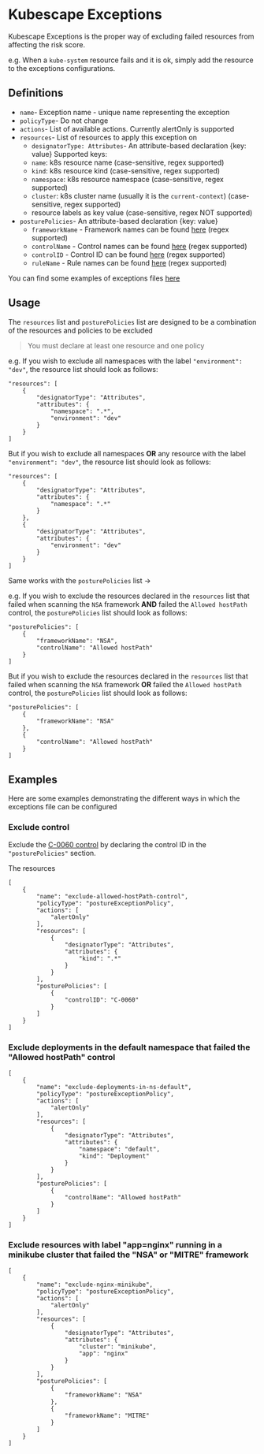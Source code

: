 # Kubescape Exceptions

Kubescape Exceptions is the proper way of excluding failed resources from affecting the risk score.

e.g. When a `kube-system` resource fails and it is ok, simply add the resource to the exceptions configurations.

## Definitions


* `name`- Exception name - unique name representing the exception
* `policyType`- Do not change
* `actions`- List of available actions. Currently alertOnly is supported
* `resources`- List of resources to apply this exception on
    * `designatorType: Attributes`- An attribute-based declaration {key: value}
    Supported keys:
    * `name`: k8s resource name (case-sensitive, regex supported)
    * `kind`: k8s resource kind (case-sensitive, regex supported)
    * `namespace`: k8s resource namespace (case-sensitive, regex supported)
    * `cluster`: k8s cluster name (usually it is the `current-context`) (case-sensitive, regex supported)
    * resource labels as key value (case-sensitive, regex NOT supported)
* `posturePolicies`- An attribute-based declaration {key: value}
    * `frameworkName` - Framework names can be found [here](https://github.com/armosec/regolibrary/tree/master/frameworks) (regex supported)
    * `controlName` - Control names can be found [here](https://github.com/armosec/regolibrary/tree/master/controls) (regex supported)
    * `controlID` - Control ID can be found [here](https://github.com/armosec/regolibrary/tree/master/controls) (regex supported)
    * `ruleName` - Rule names can be found [here](https://github.com/armosec/regolibrary/tree/master/rules) (regex supported)
 
You can find some examples of exceptions files [here](https://github.com/kubescape/kubescape/tree/master/examples/exceptions) 

## Usage

The `resources` list and `posturePolicies` list are designed to be a combination of the resources and policies to be excluded
> You must declare at least one resource and one policy

e.g. If you wish to exclude all namespaces with the label `"environment": "dev"`, the resource list should look as follows:
```
"resources": [
    {
        "designatorType": "Attributes",
        "attributes": {
            "namespace": ".*",
            "environment": "dev"
        }
    }
]
```

But if you wish to exclude all namespaces **OR** any resource with the label `"environment": "dev"`, the resource list should look as follows:
```
"resources": [
    {
        "designatorType": "Attributes",
        "attributes": {
            "namespace": ".*"
        }
    },
    {
        "designatorType": "Attributes",
        "attributes": {
            "environment": "dev"
        }
    }
]
```

Same works with the `posturePolicies` list ->

e.g. If you wish to exclude the resources declared in the `resources` list that failed when scanning the `NSA` framework **AND** failed the `Allowed hostPath` control, the `posturePolicies` list should look as follows:
```
"posturePolicies": [
    {
        "frameworkName": "NSA",
        "controlName": "Allowed hostPath" 
    }
]
```

But if you wish to exclude the resources declared in the `resources` list that failed when scanning the `NSA` framework **OR** failed the `Allowed hostPath` control, the `posturePolicies` list should look as follows:
```
"posturePolicies": [
    {
        "frameworkName": "NSA" 
    },
    {
        "controlName": "Allowed hostPath" 
    }
]
```

## Examples

Here are some examples demonstrating the different ways in which the exceptions file can be configured


### Exclude  control

Exclude the [C-0060 control](https://github.com/armosec/regolibrary/blob/master/controls/allowedhostpath.json#L2) by declaring the control ID in the `"posturePolicies"` section.

The resources

```
[
    {
        "name": "exclude-allowed-hostPath-control",
        "policyType": "postureExceptionPolicy",
        "actions": [
            "alertOnly"
        ],
        "resources": [
            {
                "designatorType": "Attributes",
                "attributes": {
                    "kind": ".*"
                }
            }
        ],
        "posturePolicies": [
            {
                "controlID": "C-0060" 
            }
        ]
    }
]
```

### Exclude deployments in the default namespace that failed the "Allowed hostPath" control 
```
[
    {
        "name": "exclude-deployments-in-ns-default",
        "policyType": "postureExceptionPolicy",
        "actions": [
            "alertOnly"
        ],
        "resources": [
            {
                "designatorType": "Attributes",
                "attributes": {
                    "namespace": "default",
                    "kind": "Deployment"
                }
            }
        ],
        "posturePolicies": [
            {
                "controlName": "Allowed hostPath" 
            }
        ]
    }
]
```

### Exclude resources with label "app=nginx" running in a minikube cluster that failed the "NSA" or "MITRE" framework 
```
[
    {
        "name": "exclude-nginx-minikube",
        "policyType": "postureExceptionPolicy",
        "actions": [
            "alertOnly"
        ],
        "resources": [
            {
                "designatorType": "Attributes",
                "attributes": {
                    "cluster": "minikube",
                    "app": "nginx"
                }
            }
        ],
        "posturePolicies": [
            {
                "frameworkName": "NSA" 
            },
            {
                "frameworkName": "MITRE" 
            }
        ]
    }
]
```
